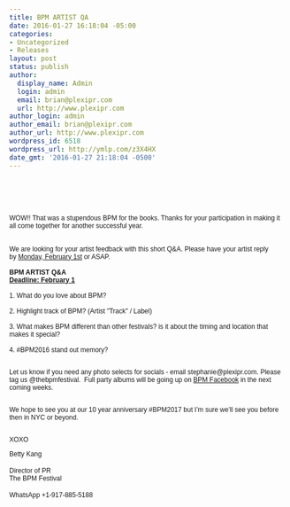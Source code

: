 ```yaml
---
title: BPM ARTIST QA
date: 2016-01-27 16:18:04 -05:00
categories:
- Uncategorized
- Releases
layout: post
status: publish
author:
  display_name: Admin
  login: admin
  email: brian@plexipr.com
  url: http://www.plexipr.com
author_login: admin
author_email: brian@plexipr.com
author_url: http://www.plexipr.com
wordpress_id: 6518
wordpress_url: http://ymlp.com/z3X4HX
date_gmt: '2016-01-27 21:18:04 -0500'
---
```


<p><html><br />
<head><br />
<meta http-equiv="Content-Type" content="text/html; charset=UTF-8"/></head><br />
<body>
<div><span style="font-family: Arial; font-size: 12px; line-height: normal;">WOW!! That was a stupendous BPM for the books. Thanks for your participation in making it all come together for another successful year.</span></p>
<div style="font-family: Arial; font-size: 12px; line-height: normal;">&nbsp;</div>
<div style="font-family: Arial; font-size: 12px; line-height: normal;">
<div>We are looking for your artist feedback with this short Q&amp;A. Please have your artist reply by&nbsp;<span style="text-decoration: underline;">Monday, February 1st</span>&nbsp;or ASAP.</div>
<div>&nbsp;</div>
<div><b>BPM ARTIST Q&amp;A</b></div>
<div><b><span style="text-decoration: underline;">Deadline: February 1</span></b></div>
<div><b><span style="text-decoration: underline;"><br /></span></b></div>
<div>1. What do you love about BPM?</div>
<div>&nbsp;</div>
<div>2. Highlight track of BPM? (Artist "Track" / Label)</div>
<div>&nbsp;</div>
<div>3. What makes BPM different than other festivals? is it about the timing and location that makes it special?</div>
<div>&nbsp;</div>
<div>4. #BPM2016 stand out memory?</div>
<div>&nbsp;</div>
<p>Let us know if you need any photo selects for socials - email stephanie@plexipr.com. Please tag us @thebpmfestival. &nbsp;Full party albums will be going up on&nbsp;<a href="https://www.facebook.com/thebpmfestival">BPM Facebook</a>&nbsp;in the next coming weeks.&nbsp;</p>
<div>&nbsp;</div>
<div>We hope to see you at our 10 year anniversary #BPM2017 but I&rsquo;m sure we&rsquo;ll see you before then in NYC or beyond.</div>
<div>&nbsp;</div>
<p>XOXO</p>
<div id="AppleMailSignature">
<div style="line-height: normal; orphans: 2; text-align: -webkit-auto; widows: 2; word-wrap: break-word; -webkit-nbsp-mode: space; -webkit-line-break: after-white-space;"><span style="border-collapse: separate; border-spacing: 0px;"></p>
<div style="word-wrap: break-word; -webkit-nbsp-mode: space; -webkit-line-break: after-white-space;"><span style="border-collapse: separate; line-height: normal; text-align: -webkit-auto; border-spacing: 0px;"></p>
<div style="word-wrap: break-word; -webkit-nbsp-mode: space; -webkit-line-break: after-white-space;"><span style="border-collapse: separate; line-height: normal; text-align: -webkit-auto; border-spacing: 0px;"></p>
<div style="word-wrap: break-word; -webkit-nbsp-mode: space; -webkit-line-break: after-white-space;"><span style="border-collapse: separate; line-height: normal; text-align: -webkit-auto; border-spacing: 0px;"></p>
<div apple-content-edited="true"><span style="border-collapse: separate; line-height: normal; text-align: -webkit-auto; border-spacing: 0px;"><span style="border-collapse: separate; line-height: normal; border-spacing: 0px;"></p>
<div style="word-wrap: break-word; -webkit-nbsp-mode: space; -webkit-line-break: after-white-space;"><span style="border-collapse: separate; line-height: normal; border-spacing: 0px;"></p>
<div style="word-wrap: break-word; -webkit-nbsp-mode: space; -webkit-line-break: after-white-space;"><span style="border-collapse: separate; line-height: normal; border-spacing: 0px;"></p>
<div style="word-wrap: break-word; -webkit-nbsp-mode: space; -webkit-line-break: after-white-space;"><span style="border-collapse: separate; line-height: normal; border-spacing: 0px;"></p>
<div style="word-wrap: break-word; -webkit-nbsp-mode: space; -webkit-line-break: after-white-space;"><span style="border-collapse: separate; font-family: Helvetica; line-height: normal; border-spacing: 0px;"></p>
<div style="word-wrap: break-word; -webkit-nbsp-mode: space; -webkit-line-break: after-white-space;">
<div apple-content-edited="true">
<div style="word-wrap: break-word; -webkit-nbsp-mode: space; -webkit-line-break: after-white-space;"><span style="border-collapse: separate; line-height: normal; border-spacing: 0px;"></p>
<div style="word-wrap: break-word; -webkit-nbsp-mode: space; -webkit-line-break: after-white-space;">
<div style="font-family: Arial;"><span style="border-collapse: separate; border-spacing: 0px;"></p>
<div apple-content-edited="true"><span style="border-collapse: separate; text-align: -webkit-auto; border-spacing: 0px;"><span style="border-collapse: separate; border-spacing: 0px;"></p>
<div style="word-wrap: break-word; -webkit-nbsp-mode: space; -webkit-line-break: after-white-space;"><span style="border-collapse: separate; border-spacing: 0px;"></p>
<div style="word-wrap: break-word; -webkit-nbsp-mode: space; -webkit-line-break: after-white-space;"><span style="border-collapse: separate; border-spacing: 0px;"></p>
<div style="word-wrap: break-word; -webkit-nbsp-mode: space; -webkit-line-break: after-white-space;"><span style="border-collapse: separate; border-spacing: 0px;"></p>
<div style="word-wrap: break-word; -webkit-nbsp-mode: space; -webkit-line-break: after-white-space;"><span style="border-collapse: separate; font-family: Helvetica; border-spacing: 0px;"></p>
<div style="word-wrap: break-word; -webkit-nbsp-mode: space; -webkit-line-break: after-white-space;">
<div apple-content-edited="true">
<div style="word-wrap: break-word; -webkit-nbsp-mode: space; -webkit-line-break: after-white-space;"><span style="border-collapse: separate; border-spacing: 0px;"></p>
<div style="word-wrap: break-word; -webkit-nbsp-mode: space; -webkit-line-break: after-white-space;">
<div>Betty Kang</div>
<div>
<div><span style="font-size: medium;"></p>
<div style="font-size: 12px;">Director of PR</div>
<div style="font-size: 12px;">The BPM Festival</div>
<p></span></div>
</div>
</div>
<p></span></div>
</div>
</div>
<p></span></div>
<p></span></div>
<p></span></div>
<p></span></div>
<p></span></span></div>
<p></span></div>
<div style="font-family: Arial;">WhatsApp +1-917-885-5188</div>
</div>
<p></span></div>
</div>
</div>
<p></span></div>
<p></span></div>
<p></span></div>
<p></span></div>
<p></span></span></div>
<p></span></div>
<p></span></div>
<p></span></div>
<p></span></div>
</div>
</div>
</div>
<p></body><br />
</html></p>
